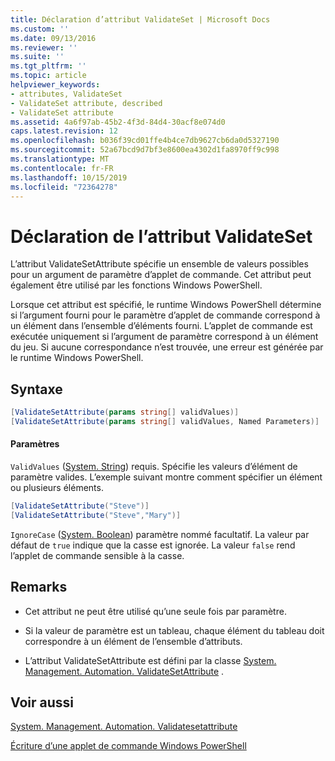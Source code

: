 ```yaml
---
title: Déclaration d’attribut ValidateSet | Microsoft Docs
ms.custom: ''
ms.date: 09/13/2016
ms.reviewer: ''
ms.suite: ''
ms.tgt_pltfrm: ''
ms.topic: article
helpviewer_keywords:
- attributes, ValidateSet
- ValidateSet attribute, described
- ValidateSet attribute
ms.assetid: 4a6f97ab-45b2-4f3d-84d4-30acf8e074d0
caps.latest.revision: 12
ms.openlocfilehash: b036f39cd01ffe4b4ce7db9627cb6da0d5327190
ms.sourcegitcommit: 52a67bcd9d7bf3e8600ea4302d1fa8970ff9c998
ms.translationtype: MT
ms.contentlocale: fr-FR
ms.lasthandoff: 10/15/2019
ms.locfileid: "72364278"
---
```

# <a name="validateset-attribute-declaration"></a>Déclaration de l’attribut ValidateSet

L’attribut ValidateSetAttribute spécifie un ensemble de valeurs possibles pour un argument de paramètre d’applet de commande. Cet attribut peut également être utilisé par les fonctions Windows PowerShell.

Lorsque cet attribut est spécifié, le runtime Windows PowerShell détermine si l’argument fourni pour le paramètre d’applet de commande correspond à un élément dans l’ensemble d’éléments fourni. L’applet de commande est exécutée uniquement si l’argument de paramètre correspond à un élément du jeu. Si aucune correspondance n’est trouvée, une erreur est générée par le runtime Windows PowerShell.

## <a name="syntax"></a>Syntaxe

```csharp
[ValidateSetAttribute(params string[] validValues)]
[ValidateSetAttribute(params string[] validValues, Named Parameters)]
```

#### <a name="parameters"></a>Paramètres

`ValidValues` ([System. String](/dotnet/api/System.String)) requis. Spécifie les valeurs d’élément de paramètre valides. L’exemple suivant montre comment spécifier un élément ou plusieurs éléments.

```csharp
[ValidateSetAttribute("Steve")]
[ValidateSetAttribute("Steve","Mary")]
```

`IgnoreCase` ([System. Boolean](/dotnet/api/System.Boolean)) paramètre nommé facultatif. La valeur par défaut de `true` indique que la casse est ignorée. La valeur `false` rend l’applet de commande sensible à la casse.

## <a name="remarks"></a>Remarks

- Cet attribut ne peut être utilisé qu’une seule fois par paramètre.

- Si la valeur de paramètre est un tableau, chaque élément du tableau doit correspondre à un élément de l’ensemble d’attributs.

- L’attribut ValidateSetAttribute est défini par la classe [System. Management. Automation. ValidateSetAttribute](/dotnet/api/System.Management.Automation.ValidateSetAttribute) .

## <a name="see-also"></a>Voir aussi

[System. Management. Automation. Validatesetattribute](/dotnet/api/System.Management.Automation.ValidateSetAttribute)

[Écriture d’une applet de commande Windows PowerShell](./writing-a-windows-powershell-cmdlet.md)
